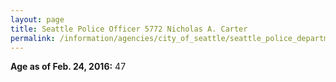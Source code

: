 ```yaml
---
layout: page
title: Seattle Police Officer 5772 Nicholas A. Carter
permalink: /information/agencies/city_of_seattle/seattle_police_department/copbook/5772/
---
```


**Age as of Feb. 24, 2016:** 47
